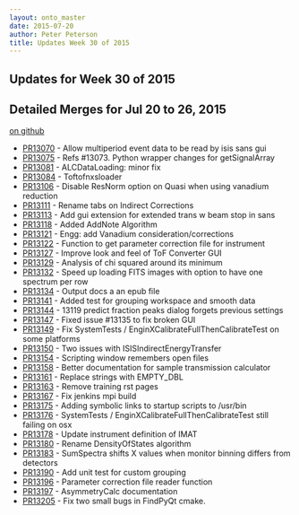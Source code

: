 ```yaml
---
layout: onto_master
date: 2015-07-20
author: Peter Peterson
title: Updates Week 30 of 2015
---
```

Updates for Week 30 of 2015
---------------------------

Detailed Merges for Jul 20 to 26, 2015
--------------------------------------
[on github](https://github.com/mantidproject/mantid/pulls?q=is%3Apr+merged%3A2015-07-21..2015-07-26)

* [PR13070](https://github.com/mantidproject/mantid/pull/13070) - Allow multiperiod event data to be read by isis sans gui
* [PR13075](https://github.com/mantidproject/mantid/pull/13075) - Refs #13073. Python wrapper changes for getSignalArray
* [PR13081](https://github.com/mantidproject/mantid/pull/13081) - ALCDataLoading: minor fix
* [PR13084](https://github.com/mantidproject/mantid/pull/13084) - Toftofnxsloader
* [PR13106](https://github.com/mantidproject/mantid/pull/13106) - Disable ResNorm option on Quasi when using vanadium reduction
* [PR13111](https://github.com/mantidproject/mantid/pull/13111) - Rename tabs on Indirect Corrections
* [PR13113](https://github.com/mantidproject/mantid/pull/13113) - Add gui extension for extended trans w beam stop in sans
* [PR13118](https://github.com/mantidproject/mantid/pull/13118) - Added AddNote Algorithm
* [PR13121](https://github.com/mantidproject/mantid/pull/13121) - Engg: add Vanadium consideration/corrections
* [PR13122](https://github.com/mantidproject/mantid/pull/13122) - Function to get parameter correction file for instrument
* [PR13127](https://github.com/mantidproject/mantid/pull/13127) - Improve look and feel of ToF Converter GUI
* [PR13129](https://github.com/mantidproject/mantid/pull/13129) - Analysis of chi squared around its minimum
* [PR13132](https://github.com/mantidproject/mantid/pull/13132) - Speed up loading FITS images with option to have one spectrum per row
* [PR13134](https://github.com/mantidproject/mantid/pull/13134) - Output docs a an epub file
* [PR13141](https://github.com/mantidproject/mantid/pull/13141) - Added test for grouping workspace and smooth data
* [PR13144](https://github.com/mantidproject/mantid/pull/13144) - 13119 predict fraction peaks dialog forgets previous settings
* [PR13147](https://github.com/mantidproject/mantid/pull/13147) - Fixed issue #13135 to fix broken GUI
* [PR13149](https://github.com/mantidproject/mantid/pull/13149) - Fix SystemTests / EnginXCalibrateFullThenCalibrateTest on some platforms
* [PR13150](https://github.com/mantidproject/mantid/pull/13150) - Two issues with ISISIndirectEnergyTransfer
* [PR13154](https://github.com/mantidproject/mantid/pull/13154) - Scripting window remembers open files
* [PR13158](https://github.com/mantidproject/mantid/pull/13158) - Better documentation for sample transmission calculator
* [PR13161](https://github.com/mantidproject/mantid/pull/13161) - Replace strings with EMPTY_DBL
* [PR13163](https://github.com/mantidproject/mantid/pull/13163) - Remove training rst pages
* [PR13167](https://github.com/mantidproject/mantid/pull/13167) - Fix jenkins mpi build
* [PR13175](https://github.com/mantidproject/mantid/pull/13175) - Adding symbolic links to startup scripts to /usr/bin
* [PR13176](https://github.com/mantidproject/mantid/pull/13176) - SystemTests / EnginXCalibrateFullThenCalibrateTest still failing on osx
* [PR13178](https://github.com/mantidproject/mantid/pull/13178) - Update instrument definition of IMAT
* [PR13180](https://github.com/mantidproject/mantid/pull/13180) - Rename DensityOfStates algorithm
* [PR13183](https://github.com/mantidproject/mantid/pull/13183) - SumSpectra shifts X values when monitor binning differs from detectors
* [PR13190](https://github.com/mantidproject/mantid/pull/13190) - Add unit test for custom grouping
* [PR13196](https://github.com/mantidproject/mantid/pull/13196) - Parameter correction file reader function
* [PR13197](https://github.com/mantidproject/mantid/pull/13197) - AsymmetryCalc documentation
* [PR13205](https://github.com/mantidproject/mantid/pull/13205) - Fix two small bugs in FindPyQt cmake.
